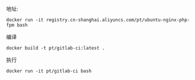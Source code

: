 
地址:

    docker run -it registry.cn-shanghai.aliyuncs.com/pt/ubuntu-nginx-php-fpm bash

编译

    docker build -t pt/gitlab-ci:latest .

执行
    
    docker run -it pt/gitlab-ci bash
   
